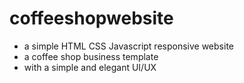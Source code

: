 # coffeeshopwebsite
- a simple HTML CSS Javascript responsive website
- a coffee shop business template
- with a simple and elegant UI/UX
